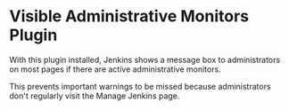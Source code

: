 Visible Administrative Monitors Plugin
======================================

With this plugin installed, Jenkins shows a 
message box to administrators on most pages
if there are active administrative monitors.

This prevents important warnings to be missed
because administrators don't regularly visit
the Manage Jenkins page.
